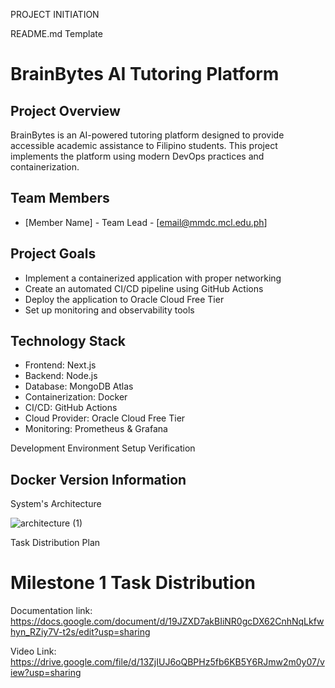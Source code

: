 PROJECT INITIATION


README.md Template


# BrainBytes AI Tutoring Platform

## Project Overview
BrainBytes is an AI-powered tutoring platform designed to provide accessible academic assistance to Filipino students. This project implements the platform using modern DevOps practices and containerization.

## Team Members
- [Member Name] - Team Lead - [email@mmdc.mcl.edu.ph]


## Project Goals
- Implement a containerized application with proper networking
- Create an automated CI/CD pipeline using GitHub Actions
- Deploy the application to Oracle Cloud Free Tier
- Set up monitoring and observability tools

## Technology Stack
- Frontend: Next.js
- Backend: Node.js
- Database: MongoDB Atlas
- Containerization: Docker
- CI/CD: GitHub Actions
- Cloud Provider: Oracle Cloud Free Tier
- Monitoring: Prometheus & Grafana




Development Environment Setup Verification



## Docker Version Information

System's Architecture

![architecture (1)](https://github.com/user-attachments/assets/c94ad0c1-49f7-4050-af37-b028ff57b3b3)

Task Distribution Plan


# Milestone 1 Task Distribution

Documentation link: https://docs.google.com/document/d/19JZXD7akBIiNR0gcDX62CnhNqLkfwhyn_RZiy7V-t2s/edit?usp=sharing 

Video Link: https://drive.google.com/file/d/13ZjIUJ6oQBPHz5fb6KB5Y6RJmw2m0y07/view?usp=sharing 
